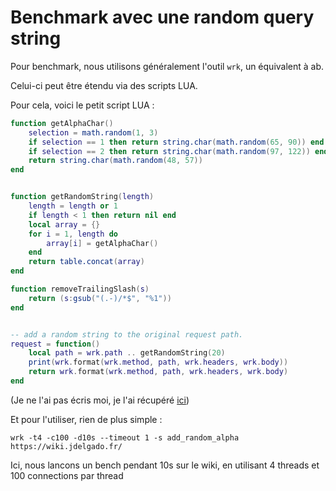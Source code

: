 # Benchmark avec une random query string

Pour benchmark, nous utilisons généralement l'outil `wrk`, un équivalent à ab.

Celui-ci peut être étendu via des scripts LUA.

Pour cela, voici le petit script LUA :

```lua
function getAlphaChar()
	selection = math.random(1, 3)
	if selection == 1 then return string.char(math.random(65, 90)) end
	if selection == 2 then return string.char(math.random(97, 122)) end
	return string.char(math.random(48, 57))
end


function getRandomString(length)
	length = length or 1
	if length < 1 then return nil end
	local array = {}
	for i = 1, length do
		array[i] = getAlphaChar()
	end
	return table.concat(array)
end

function removeTrailingSlash(s)
	return (s:gsub("(.-)/*$", "%1"))
end


-- add a random string to the original request path.
request = function()
	local path = wrk.path .. getRandomString(20)
	print(wrk.format(wrk.method, path, wrk.headers, wrk.body))
	return wrk.format(wrk.method, path, wrk.headers, wrk.body)
end
```

(Je ne l'ai pas écris moi, je l'ai récupéré [ici](https://github.com/RosarioGrosso/wrk-lua-random-requests/blob/master/add_random_alpha.lua))

Et pour l'utiliser, rien de plus simple :

```
wrk -t4 -c100 -d10s --timeout 1 -s add_random_alpha https://wiki.jdelgado.fr/
```

Ici, nous lancons un bench pendant 10s sur le wiki, en utilisant 4 threads et 100 connections par thread
